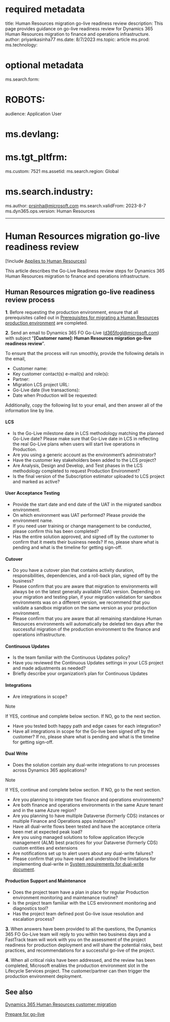 # required metadata

title: Human Resources migration go-live readiness review
description: This page provides guidance on go-live readiness review for Dynamics 365 Human Resources migration to finance and operations infrastructure.
author: priyankasinha77
ms.date: 8/7/2023
ms.topic: article
ms.prod: 
ms.technology: 

# optional metadata

ms.search.form: 
# ROBOTS: 
audience: Application User
# ms.devlang: 

# ms.tgt_pltfrm: 
ms.custom: 7521
ms.assetid: 
ms.search.region: Global
# ms.search.industry: 
ms.author: prsinha@microsoft.com
ms.search.validFrom: 2023-8-7
ms.dyn365.ops.version: Human Resources

---

# Human Resources migration go-live readiness review

[!include [Applies to Human Resources](../includes/applies-to-hr.md)]

This article describes the Go-Live Readiness review steps for Dynamics 365 Human Resources migration to finance and operations infrastructure.

## Human Resources migration go-live readiness review process

**1**. Before requesting the production environment, ensure that all prerequisites called out in [Prerequisites for migrating a Human Resources production environment](https://learn.microsoft.com/dynamics365/human-resources/hr-cust-migration#prerequisites-1) are completed.

**2**. Send an email to Dynamics 365 FO Go-Live (d365fogl@microsoft.com) with subject "**[Customer name]: Human Resources migration go-live readiness review**".
   
To ensure that the process will run smoothly, provide the following details in the email,
  - Customer name:
  - Key customer contact(s) e-mail(s) and role(s): 
  - Partner: 
  - Migration LCS project URL:
  - Go-Live date (live transactions):
  - Date when Production will be requested: 

Additionally, copy the following list to your email, and then answer all of the information line by line.

#### LCS
- Is the Go-Live milestone date in LCS methodology matching the planned Go-Live date? Please make sure that Go-Live date in LCS in reflecting the real Go-Live   plans when users will start live operations in Production.
- Are you using a generic account as the environment’s administrator?
- Have the customer key stakeholders been added to the LCS project?
- Are Analysis, Design and Develop, and Test phases in the LCS methodology completed to request Production Environment?
- Is the final version of the Subscription estimator uploaded to LCS project and marked as active?

#### User Acceptance Testing
- Provide the start date and end date of the UAT in the migrated sandbox environment.
- On which environment was UAT performed? Please provide the environment name.
- If you need user training or change management to be conducted, please confirm this has been completed?
- Has the entire solution approved, and signed off by the customer to confirm that it meets their business needs? If no, please share what is pending and what is the timeline for getting sign-off.

#### Cutover
- Do you have a cutover plan that contains activity duration, responsibilities, dependencies, and a roll-back plan, signed off by the business?
- Please confirm that you are aware that migration to environments will always be on the latest generally available (GA) version. Depending on your migration and testing plan, if your migration validation for sandbox environments was on a different version, we recommend that you validate a sandbox migration on the same version as your production environment.
- Please confirm that you are aware that all remaining standalone Human Resources environments will automatically be deleted ten days after the successful migration of the production environment to the finance and operations infrastructure. 

#### Continuous Updates
- Is the team familiar with the Continuous Updates policy?
- Have you reviewed the Continuous Updates settings in your LCS project and made adjustments as needed?
- Briefly describe your organization’s plan for Continuous Updates

#### Integrations
- Are integrations in scope?

> [!NOTE]
> If YES, continue and complete below section. If NO, go to the next section.

- Have you tested both happy path and edge cases for each integration?
- Have all integrations in scope for the Go-live been signed off by the customer? If no, please share what is pending and what is the timeline for getting sign-off.

#### Dual Write
- Does the solution contain any dual-write integrations to run processes across Dynamics 365 applications?

> [!NOTE]
> If YES, continue and complete below section. If NO, go to the next section.

- Are you planning to integrate two finance and operations environments?
- Are both finance and operations environments in the same Azure tenant and in the same Azure region?
- Are you planning to have multiple Dataverse (formerly CDS) instances or multiple Finance and Operations apps instances?
- Have all dual-write flows been tested and have the acceptance criteria been met at expected peak load?
- Are you using managed solutions to follow application lifecycle management (ALM) best practices for your Dataverse (formerly CDS) custom entities and extensions
- Are notifications set up to alert users about any dual-write failures?
- Please confirm that you have read and understood the limitations for implementing dual-write in [System requirements for dual-write document](https://learn.microsoft.com/dynamics365/fin-ops-core/dev-itpro/data-entities/dual-write/dual-write-system-req).
  
 #### Production Support and Maintenance 
- Does the project team have a plan in place for regular Production environment monitoring and maintenance routine?
- Is the project team familiar with the LCS environment monitoring and diagnostics tool?
- Has the project team defined post Go-live issue resolution and escalation process?

**3**. When answers have been provided to all the questions, the Dynamics 365 FO Go-Live team will reply to you within two business days and a FastTrack team will work with you on the assessment of the project readiness for production deployment and will share the potential risks, best practices, and recommendations for a successful go-live of the project.
   
**4**. When all critical risks have been addressed, and the review has been completed, Microsoft enables the production environment slot in the Lifecycle Services project. The customer/partner can then trigger the production environment deployment.

## See also

[Dynamics 365 Human Resources customer migration](https://learn.microsoft.com/dynamics365/human-resources/hr-cust-migration)

[Prepare for go-live](https://learn.microsoft.com/dynamics365/fin-ops-core/fin-ops/imp-lifecycle/prepare-go-live)
